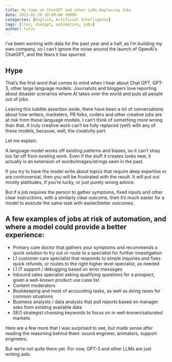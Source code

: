 ```yaml
---
title: My take on ChatGPT and other LLMs Replacing Jobs
date: 2023-02-28 10:00:00 +0000
categories: [English, Artificial Intelligence]
tags: [llms, chatgpt, automation, jobs]
author: titus
---
```


I’ve been working with data for the past year and a half, as I’m building my own company, so I can’t ignore the noise around the launch of OpenAI’s ChatGPT, and the fears it has spurred.

## Hype

That’s the first word that comes to mind when I hear about Chat GPT, GPT-3, other large language models. Journalists and bloggers love reporting about disaster scenarios where AI takes over the world and puts all people out of jobs.

Leaving this luddite assertion aside, there have been a lot of conversations about how writers, marketers, PR folks, coders and other creative jobs are at risk from these language models. I can’t think of something more wrong than that. A truly creative work can’t be fully replaced (yet!) with any of these models, because, well, the creativity part.

Let me explain.

A language model works off existing patterns and biases, so it can’t stray too far off from existing work. Even if the stuff it creates looks new, it actually is an extension of words/images/strings seen in the past.

If you try to have the model write about topics that require deep expertise or are controversial, then you will be frustrated with the result. It will put out mostly platitudes, if you’re lucky, or just purely wrong advice.

But if a job requires the person to gather symptoms, fixed inputs and other clear instructions, with a similarly clear outcome, then it’s much easier for a model to execute the same task with easier/better outcomes.

## A few examples of jobs at risk of automation, and where a model could provide a better experience:

- Primary care doctor that gathers your symptoms and recommends a quick solution to try out or route to a specialist for further investigation  
- L1 customer care specialist that responds to simple inquiries and fixes quick refunds, or routes to the right higher level specialist, as needed  
- L1 IT support / debugging based on error messages  
- Inbound sales specialist asking qualifying questions for a prospect, given a well-known product use case list  
- Content moderators  
- Bookkeeping and most of accounting tasks, as well as doing taxes for common situations  
- Business analysts / data analysts that pull reports based on manager asks from existing available data  
- SEO strategist choosing keywords to focus on in well-known/saturated markets  

Here are a few more that I was surprised to see, but made sense after reading the reasoning behind them: sound engineer, animators, support engineers.

But we’re not quite there yet. For now, GPT-3 and other LLMs are just writing aids.
